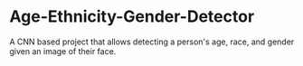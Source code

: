 # Age-Ethnicity-Gender-Detector
A CNN based project that allows detecting a person's age, race, and gender given an image of their face.

